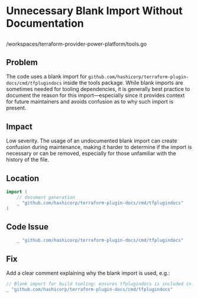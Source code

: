# Unnecessary Blank Import Without Documentation

##

/workspaces/terraform-provider-power-platform/tools.go

## Problem

The code uses a blank import for `github.com/hashicorp/terraform-plugin-docs/cmd/tfplugindocs` inside the tools package. While blank imports are sometimes needed for tooling dependencies, it is generally best practice to document the reason for this import—especially since it provides context for future maintainers and avoids confusion as to why such import is present.

## Impact

Low severity. The usage of an undocumented blank import can create confusion during maintenance, making it harder to determine if the import is necessary or can be removed, especially for those unfamiliar with the history of the file.

## Location

```go
import (
	// document generation
	_ "github.com/hashicorp/terraform-plugin-docs/cmd/tfplugindocs"
)
```

## Code Issue

```go
	_ "github.com/hashicorp/terraform-plugin-docs/cmd/tfplugindocs"
```

## Fix

Add a clear comment explaining why the blank import is used, e.g.:
```go
// Blank import for build tooling: ensures tfplugindocs is included in go.mod for documentation generation.
_ "github.com/hashicorp/terraform-plugin-docs/cmd/tfplugindocs"
```

